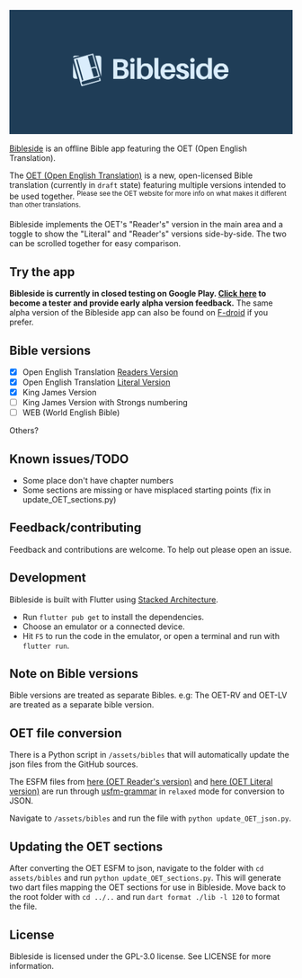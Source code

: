 ![Bibleside](/assets/images/logo-banner.jpg)

[Bibleside](https://bibleside.com) is an offline Bible app featuring the OET (Open English Translation).

The [OET (Open English Translation)](https://openenglishtranslation.bible) is a new, open-licensed Bible translation (currently in ``draft`` state) featuring multiple versions intended to be used together. <sup>Please see the OET website for more info on what makes it different than other translations.</sup>

Bibleside implements the OET's "Reader's" version in the main area and a toggle to show the "Literal" and "Reader's" versions side-by-side. The two can be scrolled together for easy comparison.


## Try the app

**Bibleside is currently in closed testing on Google Play. [Click here](https://play.google.com/apps/testing/com.bibleside.bibleside) to become a tester and provide early alpha version feedback.** The same alpha version of the Bibleside app can also be found on [F-droid](https://f-droid.org/en/packages/com.bibleside.bibleside/) if you prefer.


## Bible versions

- [x] Open English Translation [Readers Version](https://openenglishtranslation.bible/Design/ReadersVersion)
- [x] Open English Translation [Literal Version](https://openenglishtranslation.bible/Design/LiteralVersion)
- [x] King James Version
- [ ] King James Version with Strongs numbering
- [ ] WEB (World English Bible)

Others?


## Known issues/TODO

- Some place don't have chapter numbers
- Some sections are missing or have misplaced starting points (fix in update_OET_sections.py)


## Feedback/contributing

Feedback and contributions are welcome. To help out please open an issue.


## Development

Bibleside is built with Flutter using [Stacked Architecture](https://stacked.filledstacks.com/).

- Run ``flutter pub get`` to install the dependencies.
- Choose an emulator or a connected device.
- Hit ``F5`` to run the code in the emulator, or open a terminal and run with ``flutter run``.


## Note on Bible versions

Bible versions are treated as separate Bibles. e.g: The OET-RV and OET-LV are treated as a separate bible version.


## OET file conversion

There is a Python script in ``/assets/bibles`` that will automatically update the json files from the GitHub sources.

The ESFM files from [here (OET Reader's version)](https://github.com/Freely-Given-org/OpenEnglishTranslation--OET/tree/main/translatedTexts/ReadersVersion) and [here (OET Literal version)](https://github.com/Freely-Given-org/OpenEnglishTranslation--OET/tree/main/intermediateTexts/auto_edited_VLT_ESFM) are run through [usfm-grammar](https://github.com/Bridgeconn/usfm-grammar) in ``relaxed`` mode for conversion to JSON.

Navigate to ``/assets/bibles`` and run the file with ``python update_OET_json.py``.


## Updating the OET sections

After converting the OET ESFM to json, navigate to the folder with ``cd assets/bibles`` and run ``python update_OET_sections.py``. This will generate two dart files mapping the OET sections for use in Bibleside. Move back to the root folder with ``cd ../..`` and run ``dart format ./lib -l 120`` to format the file.


## License

Bibleside is licensed under the GPL-3.0 license. See LICENSE for more information.